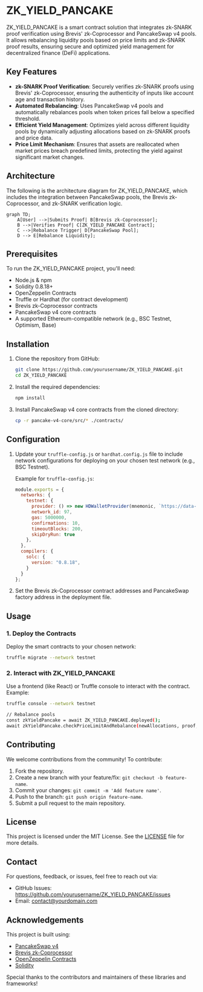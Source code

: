 # ZK_YIELD_PANCAKE

ZK_YIELD_PANCAKE is a smart contract solution that integrates zk-SNARK proof verification using Brevis' zk-Coprocessor and PancakeSwap v4 pools. It allows rebalancing liquidity pools based on price limits and zk-SNARK proof results, ensuring secure and optimized yield management for decentralized finance (DeFi) applications.

## Key Features

- **zk-SNARK Proof Verification**: Securely verifies zk-SNARK proofs using Brevis' zk-Coprocessor, ensuring the authenticity of inputs like account age and transaction history.
- **Automated Rebalancing**: Uses PancakeSwap v4 pools and automatically rebalances pools when token prices fall below a specified threshold.
- **Efficient Yield Management**: Optimizes yield across different liquidity pools by dynamically adjusting allocations based on zk-SNARK proofs and price data.
- **Price Limit Mechanism**: Ensures that assets are reallocated when market prices breach predefined limits, protecting the yield against significant market changes.

## Architecture

The following is the architecture diagram for ZK_YIELD_PANCAKE, which includes the integration between PancakeSwap pools, the Brevis zk-Coprocessor, and zk-SNARK verification logic.

```mermaid
graph TD;
    A[User] -->|Submits Proof| B[Brevis zk-Coprocessor];
    B -->|Verifies Proof| C[ZK_YIELD_PANCAKE Contract];
    C -->|Rebalance Trigger| D[PancakeSwap Pool];
    D --> E[Rebalance Liquidity];
```

## Prerequisites

To run the ZK_YIELD_PANCAKE project, you'll need:

- Node.js & npm
- Solidity 0.8.18+
- OpenZeppelin Contracts
- Truffle or Hardhat (for contract development)
- Brevis zk-Coprocessor contracts
- PancakeSwap v4 core contracts
- A supported Ethereum-compatible network (e.g., BSC Testnet, Optimism, Base)

## Installation

1. Clone the repository from GitHub:

   ```bash
   git clone https://github.com/yourusername/ZK_YIELD_PANCAKE.git
   cd ZK_YIELD_PANCAKE
   ```

2. Install the required dependencies:

   ```bash
   npm install
   ```

3. Install PancakeSwap v4 core contracts from the cloned directory:

   ```bash
   cp -r pancake-v4-core/src/* ./contracts/
   ```

## Configuration

1. Update your `truffle-config.js` or `hardhat.config.js` file to include network configurations for deploying on your chosen test network (e.g., BSC Testnet).

   Example for `truffle-config.js`:

   ```javascript
   module.exports = {
     networks: {
       testnet: {
         provider: () => new HDWalletProvider(mnemonic, `https://data-seed-prebsc-1-s1.binance.org:8545`),
         network_id: 97,
         gas: 5000000,
         confirmations: 10,
         timeoutBlocks: 200,
         skipDryRun: true
       },
     },
     compilers: {
       solc: {
         version: "0.8.18",
       }
     }
   };
   ```

2. Set the Brevis zk-Coprocessor contract addresses and PancakeSwap factory address in the deployment file.

## Usage

### 1. Deploy the Contracts

Deploy the smart contracts to your chosen network:

```bash
truffle migrate --network testnet
```

### 2. Interact with ZK_YIELD_PANCAKE

Use a frontend (like React) or Truffle console to interact with the contract. Example:

```bash
truffle console --network testnet

// Rebalance pools
const zkYieldPancake = await ZK_YIELD_PANCAKE.deployed();
await zkYieldPancake.checkPriceLimitAndRebalance(newAllocations, proof, publicInputs);
```

## Contributing

We welcome contributions from the community! To contribute:

1. Fork the repository.
2. Create a new branch with your feature/fix: `git checkout -b feature-name`.
3. Commit your changes: `git commit -m 'Add feature name'`.
4. Push to the branch: `git push origin feature-name`.
5. Submit a pull request to the main repository.

## License

This project is licensed under the MIT License. See the [LICENSE](LICENSE) file for more details.

## Contact

For questions, feedback, or issues, feel free to reach out via:

- GitHub Issues: https://github.com/yourusername/ZK_YIELD_PANCAKE/issues
- Email: contact@yourdomain.com

## Acknowledgements

This project is built using:

- [PancakeSwap v4](https://github.com/pancakeswap)
- [Brevis zk-Coprocessor](https://brevis.link)
- [OpenZeppelin Contracts](https://openzeppelin.com/contracts)
- [Solidity](https://soliditylang.org/)

Special thanks to the contributors and maintainers of these libraries and frameworks!
